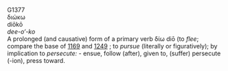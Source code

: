 <body>
  <p>G1377<br>  διώκω  <br> diōkō  <br><i>dee-o‘-ko </i><br>A prolonged (and causative) form of a primary verb   δίω    diō   (to <i>flee</i>; compare the base of <a href="g1169.htm">1169</a> and <a href="g1249.htm">1249</a> ; to <i>pursue</i> (literally or figuratively); by implication to <i>persecute:</i> - ensue, follow (after), given to, (suffer) persecute (-ion), press toward.<br></p>
 </body>